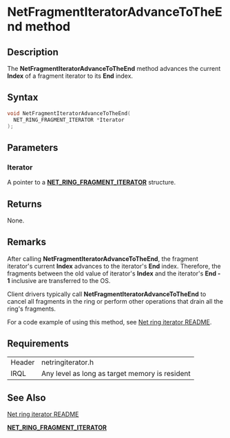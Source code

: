 # NetFragmentIteratorAdvanceToTheEnd method


## Description



The **NetFragmentIteratorAdvanceToTheEnd** method advances the current **Index** of a fragment iterator to its **End** index.

## Syntax

```C++
void NetFragmentIteratorAdvanceToTheEnd(
  NET_RING_FRAGMENT_ITERATOR *Iterator
);
```

## Parameters

### Iterator

A pointer to a [**NET_RING_FRAGMENT_ITERATOR**](net_ring_fragment_iterator.md) structure.

## Returns

None.

## Remarks

After calling **NetFragmentIteratorAdvanceToTheEnd**, the fragment iterator's current **Index** advances to the iterator's **End** index. Therefore, the fragments between the old value of iterator's **Index** and the iterator's **End - 1** inclusive are transferred to the OS.

Client drivers typically call **NetFragmentIteratorAdvanceToTheEnd** to cancel all fragments in the ring or perform other operations that drain all the ring's fragments.

For a code example of using this method, see [Net ring iterator README](readme.md).

## Requirements

| | |
| --- | --- |
| Header | netringiterator.h |
| IRQL | Any level as long as target memory is resident |

## See Also

[Net ring iterator README](readme.md)

[**NET_RING_FRAGMENT_ITERATOR**](net_ring_fragment_iterator.md)
